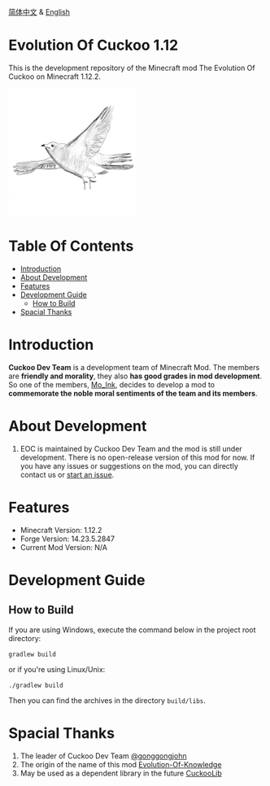 [简体中文](README.md) & [English](README-en_us.md)

# Evolution Of Cuckoo 1.12

This is the development repository of the Minecraft mod The Evolution Of Cuckoo on Minecraft 1.12.2.

<img src="./doc/logo.png" width="50%">

# Table Of Contents

- [Introduction](#introduction)
- [About Development](#about-development)
- [Features](#features)
- [Development Guide](#development-guide)
  - [How to Build](#how-to-build)
- [Spacial Thanks](#spacial-thanks)

# Introduction
**Cuckoo Dev Team** is a development team of Minecraft Mod. The members are **friendly and morality**, they also **has good grades in mod development**. So one of the members, [Mo_Ink](https://github.com/Mo-Ink), decides to develop a mod to **commemorate the noble moral sentiments of the team and its members**. 

# About Development
1. EOC is maintained by Cuckoo Dev Team and the mod is still under development. There is no open-release version of this mod for now. If you have any issues or suggestions on the mod, you can directly contact us or [start an issue](https://github.com/Mo-Ink/Evolution-Of-Cuckoo/issues).

# Features
* Minecraft Version: 1.12.2
* Forge Version: 14.23.5.2847
* Current Mod Version: N/A

# Development Guide

## How to Build

If you are using Windows, execute the command below in the project root directory:

```
gradlew build
```

or if you're using Linux/Unix:

```
./gradlew build
```

Then you can find the archives in the directory `build/libs`.

# Spacial Thanks

1. The leader of Cuckoo Dev Team [@gonggongjohn](https://github.com/gonggongjohn)
2. The origin of the name of this mod [Evolution-Of-Knowledge](https://github.com/gonggongjohn/Evolution-Of-Knowledge)
3. May be used as a dependent library in the future [CuckooLib](https://github.com/zi-jing/CuckooLib)